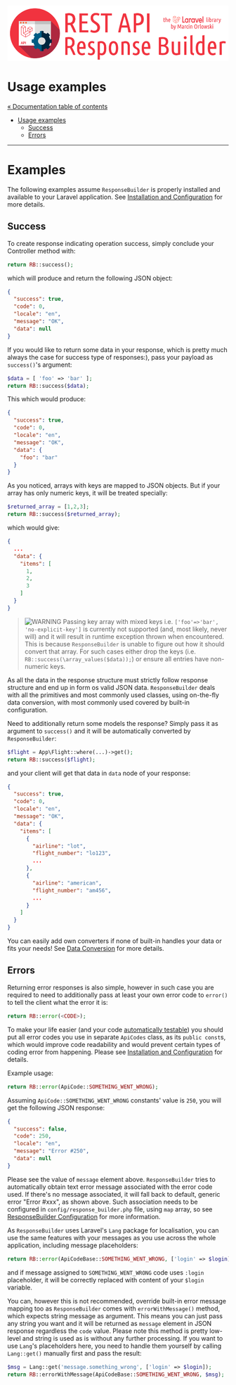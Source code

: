 ![REST API Response Builder for Laravel](../artwork/laravel-api-response-builder-logo.png)

# Usage examples #

[« Documentation table of contents](README.md)

* [Usage examples](#examples)
  * [Success](#success)
  * [Errors](#errors)

---

# Examples #

The following examples assume `ResponseBuilder` is properly installed and available to your Laravel
application. See [Installation and Configuration](installation.md) for more details.

## Success ##

To create response indicating operation success, simply conclude your Controller method with:

```php
return RB::success();
```

which will produce and return the following JSON object:

```json
{
  "success": true,
  "code": 0,
  "locale": "en",
  "message": "OK",
  "data": null
}
```

If you would like to return some data in your response, which is pretty much always the case for
success type of responses:), pass
your payload as `success()`'s argument:

```php
$data = [ 'foo' => 'bar' ];
return RB::success($data);
```

This which would produce:

```json
{
  "success": true,
  "code": 0,
  "locale": "en",
  "message": "OK",
  "data": {
    "foo": "bar"
  }
}
```

As you noticed, arrays with keys are mapped to JSON objects. But if your array has only numeric
keys, it will be treated specially:

```php
$returned_array = [1,2,3];
return RB::success($returned_array);
```

which would give:

```json
{
  ...
  "data": {
    "items": [
      1,
      2,
      3
    ]
  }
}
```

> ![WARNING](img/warning.png) Passing key array with mixed keys i.e.
> `['foo'=>'bar', 'no-explicit-key']` is currently not supported (and, most likely, never will)
> and it will result in runtime exception thrown when encountered. This is because `ResponseBuilder`
> is unable to figure out how it should convert that array. For such cases either drop the keys
> (i.e. `RB::success(\array_values($data));`) or ensure all entries have non-numeric keys.

As all the data in the response structure must strictly follow response structure and end up in form
os valid JSON data. `ResponseBuilder` deals with all the primitives and most commonly used classes,
using on-the-fly data conversion, with most commonly used covered by built-in configuration.

Need to additionally return some models the response? Simply pass it as argument to `success()` and
it will be automatically
converted by `ResponseBuilder`:

```php
$flight = App\Flight::where(...)->get();
return RB::success($flight);
```

and your client will get that data in `data` node of your response:

```json
{
  "success": true,
  "code": 0,
  "locale": "en",
  "message": "OK",
  "data": {
    "items": [
      {
        "airline": "lot",
        "flight_number": "lo123",
        ...
      },
      {
        "airline": "american",
        "flight_number": "am456",
        ...
      }
    ]
  }
}
```

You can easily add own converters if none of built-in handles your data or fits your needs!
See [Data Conversion](conversion.md) for more details.

## Errors ##

Returning error responses is also simple, however in such case you are required to need to
additionally pass at least your own error code to `error()` to tell the client what the error it is:

```php
return RB::error(<CODE>);
```

To make your life easier (and your code [automatically testable](testing.md)) you should put all
error codes you use in separate `ApiCodes` class, as its `public const`s, which would improve code
readability and would prevent certain types of coding error from happening. Please
see [Installation and Configuration](installation.md) for details.

Example usage:

```php
return RB::error(ApiCode::SOMETHING_WENT_WRONG);
```

Assuming `ApiCode::SOMETHING_WENT_WRONG` constants' value is `250`, you will get the following JSON
response:

```json
{
  "success": false,
  "code": 250,
  "locale": "en",
  "message": "Error #250",
  "data": null
}
```

Please see the value of `message` element above. `ResponseBuilder` tries to automatically obtain
text error message associated with the error code used. If there's no message associated, it will
fall back to default, generic error "Error #xxx", as shown above. Such association needs to be
configured in `config/response_builder.php` file, using `map` array, so
see [ResponseBuilder Configuration](config.md) for more information.

As `ResponseBuilder` uses Laravel's `Lang` package for localisation, you can use the same features
with your messages as you use across the whole application, including message placeholders:

```php
return RB::error(ApiCodeBase::SOMETHING_WENT_WRONG, ['login' => $login]);
```

and if message assigned to `SOMETHING_WENT_WRONG` code uses `:login` placeholder, it will be
correctly replaced with content of your `$login` variable.

You can, however this is not recommended, override built-in error message mapping too as
`ResponseBuilder` comes with `errorWithMessage()` method, which expects string message as argument.
This means you can just pass any string you want and it will be returned as `message` element in
JSON response regardless the `code` value. Please note this method is pretty low-level and string is
used as is without any further processing. If you want to use `Lang`'s placeholders here, you need
to handle them yourself by calling `Lang::get()` manually first and pass the result:

```php
$msg = Lang::get('message.something_wrong', ['login' => $login]);
return RB::errorWithMessage(ApiCodeBase::SOMETHING_WENT_WRONG, $msg);
```
